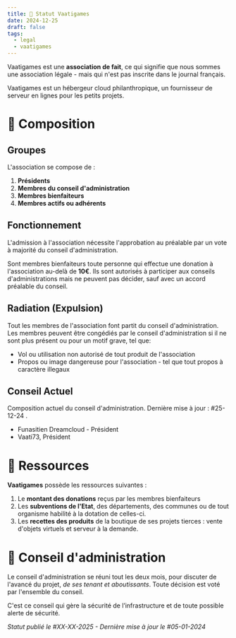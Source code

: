 ```yaml
---
title: 📜 Statut Vaatigames
date: 2024-12-25
draft: false
tags:
  - legal
  - vaatigames
---
```


Vaatigames est une **association de fait**, ce qui signifie que nous sommes une association légale - mais qui n'est pas inscrite dans le journal français.

Vaatigames est un hébergeur cloud philanthropique, un fournisseur de serveur en lignes pour les petits projets.

# 👥 Composition
## Groupes
L'association se compose de :

1. **Présidents**
2. **Membres du conseil d'administration**
3. **Membres bienfaiteurs**
4. **Membres actifs ou adhérents**

## Fonctionnement
L'admission à l'association nécessite l'approbation au préalable par un vote à majorité du conseil d'administration.

Sont membres bienfaiteurs toute personne qui effectue une donation à l'association au-delà de **10€**. Ils sont autorisés à participer aux conseils d'administrations mais ne peuvent pas décider, sauf avec un accord préalable du conseil.

## Radiation (Expulsion)
Tout les membres de l'association font partit du conseil d'administration. Les membres peuvent être congédiés par le conseil d'administration si il ne sont plus présent ou pour un motif grave, tel que:

- Vol ou utilisation non autorisé de tout produit de l'association
- Propos ou image dangereuse pour l'association - tel que tout propos à caractère illegaux

## Conseil Actuel
Composition actuel du conseil d'administration. Dernière mise à jour : #25-12-24 .

- Funasitien Dreamcloud - Président
- Vaati73, Président


# 🛒 Ressources
**Vaatigames** possède les ressources suivantes :
1. Le **montant des donations** reçus par les membres bienfaiteurs
2. Les **subventions de l'Etat**, des départements, des communes ou de tout organisme habilité à la dotation de celles-ci.
3. Les **recettes des produits** de la boutique de ses projets tierces : vente d'objets virtuels et serveur à la demande.

# 📖 Conseil d'administration
Le conseil d'administration se réuni tout les deux mois, pour discuter de l'avancé du projet, *de ses tenant et aboutissants*.
Toute décision est voté par l'ensemble du conseil. 

C'est ce conseil qui gère la sécurité de l’infrastructure et de toute possible alerte de sécurité.  

*Statut publié le #XX-XX-2025 - Dernière mise à jour le #05-01-2024*
